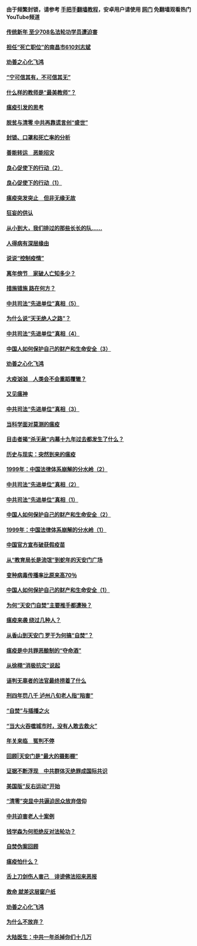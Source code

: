 #### 由于频繁封锁，请参考 [手把手翻墙教程](https://github.com/gfw-breaker/guides/wiki/)，安卓用户请使用 [网门](https://github.com/gfw-breaker/nogfw/blob/master/dl.md?t=03112300) 免翻墙观看热门YouTube频道 

#### [传统新年 至少708名法轮功学员遭迫害](../pages/19/421946.md?t=03112300) 

#### [担任“死亡职位”的南昌市610刘志斌](../pages/19/421957.md?t=03112300) 

#### [劝善之心化飞鸿](../pages/19/421164.md?t=03112300) 

#### [“宁可信其有，不可信其无”](../pages/19/421691.md?t=03112300) 

#### [什么样的教师是“最美教师”？](../pages/19/421755.md?t=03112300) 

#### [瘟疫引发的思考](../pages/19/421594.md?t=03112300) 

#### [脱贫与清零 中共再靠谎言创“盛世”](../pages/19/421590.md?t=03112300) 

#### [封锁、口罩和死亡率的分析](../pages/19/421495.md?t=03112300) 

#### [善能转运　恶能招灾](../pages/19/421334.md?t=03112300) 

#### [良心促使下的行动（2）](../pages/19/421361.md?t=03112300) 

#### [良心促使下的行动（1）](../pages/19/421302.md?t=03112300) 

#### [瘟疫突发突止　但非无缘无故](../pages/19/421281.md?t=03112300) 

#### [狂妄的供认](../pages/19/421199.md?t=03112300) 

#### [从小到大，我们排过的那些长长的队……](../pages/19/421243.md?t=03112300) 

#### [人得病有深层缘由](../pages/19/420864.md?t=03112300) 

#### [说说“控制疫情”](../pages/19/420831.md?t=03112300) 

#### [离年傍节　家破人亡知多少？](../pages/19/420563.md?t=03112300) 

#### [措施错施  路在何方？](../pages/19/420076.md?t=03112300) 

#### [中共司法“先进单位”真相（5）](../pages/19/419453.md?t=03112300) 

#### [为什么说“天无绝人之路”？](../pages/19/419618.md?t=03112300) 

#### [中共司法“先进单位”真相（4）](../pages/19/419452.md?t=03112300) 

#### [中国人如何保护自己的财产和生命安全（3）](../pages/19/419405.md?t=03112300) 

#### [劝善之心化飞鸿](../pages/19/418758.md?t=03112300) 

#### [大疫汹汹　人类会不会重蹈覆辙？](../pages/19/419691.md?t=03112300) 

#### [又见瘟神](../pages/19/419225.md?t=03112300) 

#### [中共司法“先进单位”真相（3）](../pages/19/419451.md?t=03112300) 

#### [当科学面对莫测的瘟疫](../pages/19/419625.md?t=03112300) 

#### [目击者揭“杀无赦”内幕十九年过去都发生了什么？](../pages/19/419617.md?t=03112300) 

#### [历史与现实：突然到来的瘟疫](../pages/19/419619.md?t=03112300) 

#### [1999年：中国法律体系崩解的分水岭（2）](../pages/19/419455.md?t=03112300) 

#### [中共司法“先进单位”真相（2）](../pages/19/419450.md?t=03112300) 

#### [中共司法“先进单位”真相（1）](../pages/19/419449.md?t=03112300) 

#### [中国人如何保护自己的财产和生命安全（2）](../pages/19/419404.md?t=03112300) 

#### [1999年：中国法律体系崩解的分水岭（1）](../pages/19/419454.md?t=03112300) 

#### [中国官方宣布破获假疫苗](../pages/19/419504.md?t=03112300) 

#### [从“教育局长是流氓”到蛇年的天安门广场](../pages/19/419470.md?t=03112300) 

#### [变种病毒传播率比原来高70％](../pages/19/419456.md?t=03112300) 

#### [中国人如何保护自己的财产和生命安全（1）](../pages/19/419403.md?t=03112300) 

#### [为何“天安门自焚”主要推手都遭殃？](../pages/19/419348.md?t=03112300) 

#### [瘟疫来袭 绕过几种人？](../pages/19/419349.md?t=03112300) 

#### [从香山到天安门 罗干为何搞“自焚”？](../pages/19/419270.md?t=03112300) 

#### [瘟疫是中共罪恶酿制的“夺命酒”](../pages/19/419223.md?t=03112300) 

#### [从徐栩“消极抗灾”说起](../pages/19/419224.md?t=03112300) 

#### [诬判无辜者的法官最终捞着了什么](../pages/19/419268.md?t=03112300) 

#### [刑四年罚八千 泸州八旬老人指“陷害”](../pages/19/419232.md?t=03112300) 

#### [“自焚”与插播之火](../pages/19/419226.md?t=03112300) 

#### [“当大火吞噬城市时，没有人敢去救火”](../pages/19/419077.md?t=03112300) 

#### [年关来临　冤判不停](../pages/19/419093.md?t=03112300) 

#### [回顾|天安门是“最大的摄影棚”](../pages/19/380866.md?t=03112300) 

#### [证据不断浮现　中共群体灭绝罪成国际共识](../pages/19/419031.md?t=03112300) 

#### [美国版“反右运动”开始](../pages/19/419030.md?t=03112300) 

#### [“清零”突显中共逼迫民众放弃信仰](../pages/19/418995.md?t=03112300) 

#### [中共迫害老人十案例](../pages/19/418831.md?t=03112300) 

#### [钱学森为何拒绝反对法轮功？](../pages/19/418905.md?t=03112300) 

#### [自焚伪案回顾](../pages/19/418799.md?t=03112300) 

#### [瘟疫怕什么？](../pages/19/418800.md?t=03112300) 

#### [舌上刀剑伤人害己　诽谤佛法招来恶报](../pages/19/418731.md?t=03112300) 

#### [救命 就差这层窗户纸](../pages/19/418706.md?t=03112300) 

#### [劝善之心化飞鸿](../pages/19/416766.md?t=03112300) 

#### [为什么不放弃？](../pages/19/418691.md?t=03112300) 

#### [大陆医生：中共一年杀掉你们十几万](../pages/19/418670.md?t=03112300) 

